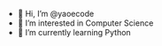 - 👋 Hi, I’m @yaoecode
- 👀 I’m interested in Computer Science
- 🌱 I’m currently learning Python

<!---
yaoecode/yaoecode is a ✨ special ✨ repository because its `README.md` (this file) appears on your GitHub profile.
You can click the Preview link to take a look at your changes.
--->
